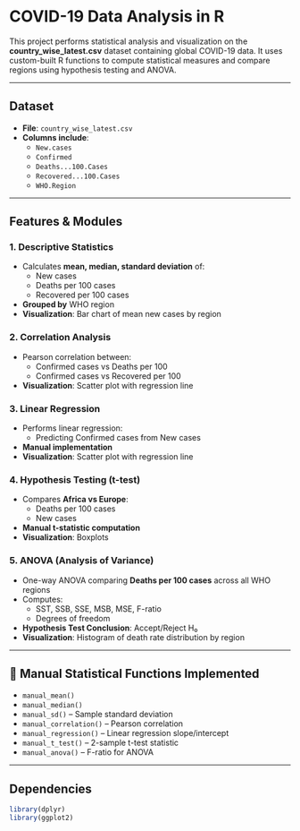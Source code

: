 # COVID-19 Data Analysis in R

This project performs statistical analysis and visualization on the **country_wise_latest.csv** dataset containing global COVID-19 data. It uses custom-built R functions to compute statistical measures and compare regions using hypothesis testing and ANOVA.

---

## Dataset

- **File**: `country_wise_latest.csv`
- **Columns include**:
  - `New.cases`
  - `Confirmed`
  - `Deaths...100.Cases`
  - `Recovered...100.Cases`
  - `WHO.Region`

---

## Features & Modules

### 1. **Descriptive Statistics**
- Calculates **mean, median, standard deviation** of:
  - New cases
  - Deaths per 100 cases
  - Recovered per 100 cases
- **Grouped by** WHO region
- **Visualization**: Bar chart of mean new cases by region

### 2. **Correlation Analysis**
- Pearson correlation between:
  - Confirmed cases vs Deaths per 100
  - Confirmed cases vs Recovered per 100
- **Visualization**: Scatter plot with regression line

### 3. **Linear Regression**
- Performs linear regression:
  - Predicting Confirmed cases from New cases
- **Manual implementation**
- **Visualization**: Scatter plot with regression line

### 4. **Hypothesis Testing (t-test)**
- Compares **Africa vs Europe**:
  - Deaths per 100 cases
  - New cases
- **Manual t-statistic computation**
- **Visualization**: Boxplots

### 5. **ANOVA (Analysis of Variance)**
- One-way ANOVA comparing **Deaths per 100 cases** across all WHO regions
- Computes:
  - SST, SSB, SSE, MSB, MSE, F-ratio
  - Degrees of freedom
- **Hypothesis Test Conclusion**: Accept/Reject H₀
- **Visualization**: Histogram of death rate distribution by region

---

## 🔧 Manual Statistical Functions Implemented

- `manual_mean()`
- `manual_median()`
- `manual_sd()` – Sample standard deviation
- `manual_correlation()` – Pearson correlation
- `manual_regression()` – Linear regression slope/intercept
- `manual_t_test()` – 2-sample t-test statistic
- `manual_anova()` – F-ratio for ANOVA

---

## Dependencies

```r
library(dplyr)
library(ggplot2)
